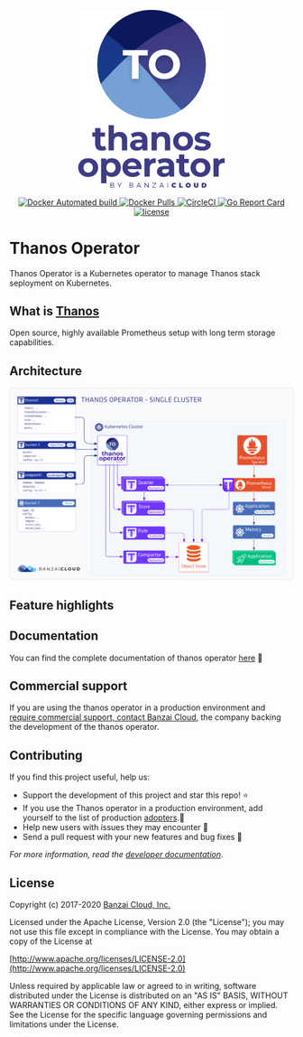 <p align="center"><img src="docs/img/logo/thanos_operator_vertical.svg" width="260"></p>
<p align="center">

  <a href="https://hub.docker.com/r/banzaicloud/thanos-operator/">
    <img src="https://img.shields.io/docker/automated/banzaicloud/thanos-operator.svg" alt="Docker Automated build">
  </a>

  <a href="https://hub.docker.com/r/banzaicloud/thanos-operator/">
    <img src="https://img.shields.io/docker/pulls/banzaicloud/thanos-operator.svg?style=shield" alt="Docker Pulls">
  </a>

  <a href="https://circleci.com/gh/banzaicloud/thanos-operator">
    <img src="https://circleci.com/gh/banzaicloud/thanos-operator.svg?style=shield" alt="CircleCI">
  </a>

  <a href="https://goreportcard.com/badge/github.com/banzaicloud/thanos-operator">
    <img src="https://goreportcard.com/badge/github.com/banzaicloud/thanos-operator" alt="Go Report Card">
  </a>

  <a href="https://github.com/banzaicloud/thanos-operator/">
    <img src="https://img.shields.io/badge/license-Apache%20v2-orange.svg" alt="license">
  </a>

</p>

# Thanos Operator

Thanos Operator is a Kubernetes operator to manage Thanos stack seployment
on Kubernetes.

## What is [Thanos](http://thanos.io)

Open source, highly available Prometheus setup with long term storage capabilities.


## Architecture
<p align="center"><img src="docs/img/Thanos-single-cluster.png" ></p>

## Feature highlights


## Documentation

 You can find the complete documentation of thanos operator [here](./docs/README.md) :blue_book: <br>

## Commercial support
If you are using the thanos operator in a production environment and [require commercial support, contact Banzai Cloud](https://banzaicloud.com/contact/), the company backing the development of the thanos operator.


## Contributing

If you find this project useful, help us:

- Support the development of this project and star this repo! :star:
- If you use the Thanos operator in a production environment, add yourself to the list of production [adopters](https://github.com/banzaicloud/thanos-operator/blob/master/ADOPTERS.md).:metal: <br> 
- Help new users with issues they may encounter :muscle:
- Send a pull request with your new features and bug fixes :rocket: 

*For more information, read the [developer documentation](./docs/developers.md)*.

## License

Copyright (c) 2017-2020 [Banzai Cloud, Inc.](https://banzaicloud.com)

Licensed under the Apache License, Version 2.0 (the "License");
you may not use this file except in compliance with the License.
You may obtain a copy of the License at

[http://www.apache.org/licenses/LICENSE-2.0](http://www.apache.org/licenses/LICENSE-2.0)

Unless required by applicable law or agreed to in writing, software
distributed under the License is distributed on an "AS IS" BASIS,
WITHOUT WARRANTIES OR CONDITIONS OF ANY KIND, either express or implied.
See the License for the specific language governing permissions and
limitations under the License.

